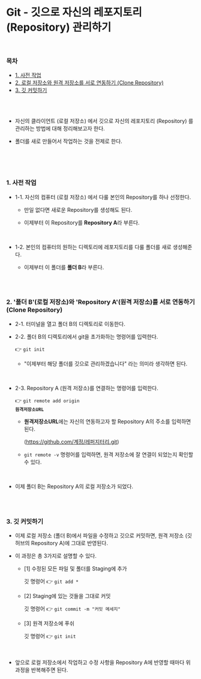 # Git - 깃으로 자신의 레포지토리 (Repository) 관리하기

<br/>

### 목차

- <a href="">1. 사전 작업</a>
- <a href="">2. 로컬 저장소와 원격 저장소를 서로 연동하기 (Clone Repository)</a>
- <a href="">3. 깃 커밋하기</a>

<br/><br/>

- 자신의 클라이언트 (로컬 저장소) 에서 깃으로 자신의 레포지토리 (Repository) 를 관리하는 방법에 대해 정리해보고자 한다.

- 폴더를 새로 만들어서 작업하는 것을 전제로 한다.

<br/><br/><br/>

### 1. 사전 작업

- 1-1. 자신의 컴퓨터 (로컬 저장소) 에서 다룰 본인의 Repository를 하나 선정한다.

  - 만일 없다면 새로운 Repository를 생성해도 된다.

  - 이제부터 이 Repository를 <strong>Repository A</strong>라 부른다.

<br/>

- 1-2. 본인의 컴퓨터의 원하는 디렉토리에 레포지토리를 다룰 폴더를 새로 생성해준다.

  - 이제부터 이 폴더를 <strong>폴더 B</strong>라 부른다.

<br/><br/>

### 2. '폴더 B'(로컬 저장소)와 'Repository A'(원격 저장소)를 서로 연동하기 (Clone Repository)

- 2-1. 터미널을 열고 폴더 B의 디렉토리로 이동한다.

- 2-2. 폴더 B의 디렉토리에서 git을 초가화하는 명령어를 입력한다.

  👉 <code>git init</code>

  - "이제부터 해당 폴더를 깃으로 관리하겠습니다" 라는 의미라 생각하면 된다.

<br/>

- 2-3. Repository A (원격 저장소)를 연결하는 명령어를 입력한다.

  👉 <code>git remote add origin <strong>원격저장소URL</strong></code>

  - <strong>원격저장소URL</strong>에는 자신의 연동하고자 할 Repository A의 주소를 입력하면 된다.

    (https://github.com/계정/레퍼지터리.git)

  - <code>git remote -v</code> 명령어를 입력하면, 원격 저장소에 잘 연결이 되었는지 확인할 수 있다.

<br/>

- 이제 폴더 B는 Repository A의 로컬 저장소가 되었다.

<br/><br/>

### 3. 깃 커밋하기

- 이제 로컬 저장소 (폴더 B)에서 파일을 수정하고 깃으로 커밋하면, 원격 저장소 (깃허브의 Repository A)에 그대로 반영된다.

- 이 과정은 총 3가지로 설명할 수 있다.

  - [1] 수정된 모든 파일 및 폴더를 Staging에 추가

    깃 명령어 👉 <code>git add \*</code>

  - [2] Staging에 있는 것들을 그대로 커밋

    깃 명령어 👉 <code>git commit -m "커밋 메세지"</code>

  - [3] 원격 저장소에 푸쉬

    깃 명령어 👉 <code>git init</code>

<br/>

- 앞으로 로컬 저장소에서 작업하고 수정 사항을 Repository A에 반영할 때마다 위 과정을 반복해주면 된다.
